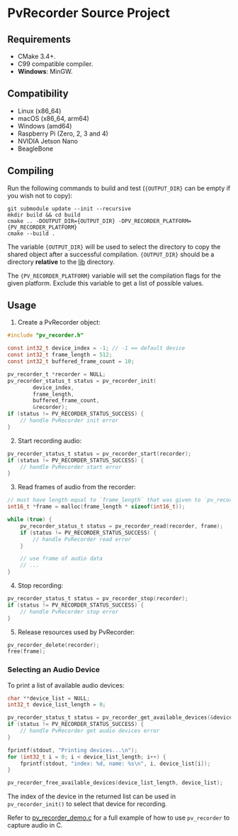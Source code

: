 # PvRecorder Source Project

## Requirements

- CMake 3.4+.
- C99 compatible compiler.
- **Windows**: MinGW.

## Compatibility

- Linux (x86_64)
- macOS (x86_64, arm64)
- Windows (amd64)
- Raspberry Pi (Zero, 2, 3 and 4)
- NVIDIA Jetson Nano
- BeagleBone

## Compiling

Run the following commands to build and test (`{OUTPUT_DIR}` can be empty if you wish not to copy):

```console
git submodule update --init --recursive
mkdir build && cd build
cmake .. -DOUTPUT_DIR={OUTPUT_DIR} -DPV_RECORDER_PLATFORM={PV_RECORDER_PLATFORM}
cmake --build .
```

The variable `{OUTPUT_DIR}` will be used to select the directory to copy the shared object
after a successful compilation. `{OUTPUT_DIR}` should be a directory **relative** to the [lib](../lib) directory.

The `{PV_RECORDER_PLATFORM}` variable will set the compilation flags for the given platform. Exclude this variable
to get a list of possible values.

## Usage

1. Create a PvRecorder object:
```c
#include "pv_recorder.h"

const int32_t device_index = -1; // -1 == default device
const int32_t frame_length = 512;
const int32_t buffered_frame_count = 10;

pv_recorder_t *recorder = NULL;
pv_recorder_status_t status = pv_recorder_init(
        device_index,
        frame_length,
        buffered_frame_count,
        &recorder);
if (status != PV_RECORDER_STATUS_SUCCESS) {
    // handle PvRecorder init error
}
```

2. Start recording audio:

```c
pv_recorder_status_t status = pv_recorder_start(recorder);
if (status != PV_RECORDER_STATUS_SUCCESS) {
    // handle PvRecorder start error
}
```

3. Read frames of audio from the recorder:
```c
// must have length equal to `frame_length` that was given to `pv_recorder_init()`
int16_t *frame = malloc(frame_length * sizeof(int16_t));

while (true) {
    pv_recorder_status_t status = pv_recorder_read(recorder, frame);
    if (status != PV_RECORDER_STATUS_SUCCESS) {
        // handle PvRecorder read error
    }

    // use frame of audio data
    // ...
}
```

4. Stop recording:

```c
pv_recorder_status_t status = pv_recorder_stop(recorder);
if (status != PV_RECORDER_STATUS_SUCCESS) {
    // handle PvRecorder stop error
}
```

5. Release resources used by PvRecorder:
```c
pv_recorder_delete(recorder);
free(frame);
```

### Selecting an Audio Device

To print a list of available audio devices:
```c
char **device_list = NULL;
int32_t device_list_length = 0;

pv_recorder_status_t status = pv_recorder_get_available_devices(&device_list_length, &device_list);
if (status != PV_RECORDER_STATUS_SUCCESS) {
    // handle PvRecorder get audio devices error
}

fprintf(stdout, "Printing devices...\n");
for (int32_t i = 0; i < device_list_length; i++) {
    fprintf(stdout, "index: %d, name: %s\n", i, device_list[i]);
}

pv_recorder_free_available_devices(device_list_length, device_list);
```

The index of the device in the returned list can be used in `pv_recorder_init()` to select that device for recording.

Refer to [pv_recorder_demo.c](../demo/c/pv_recorder_demo.c) for a full example of how to use `pv_recorder` to capture audio in C.
